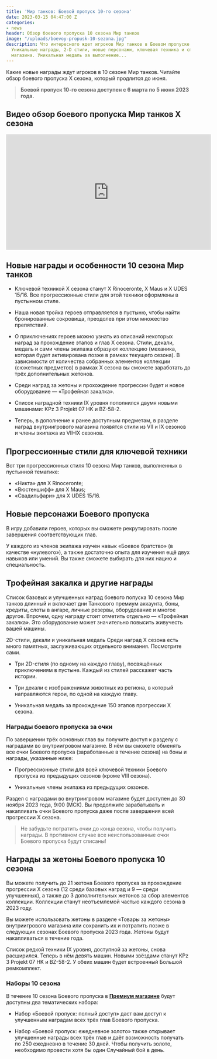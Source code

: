 ```yaml
---
title: 'Мир танков: Боевой пропуск 10-го сезона'
date: 2023-03-15 04:47:00 Z
categories:
- news
header: Обзор боевого пропуска 10 сезона Мир танков
image: "/uploads/boevoy-propusk-10-sezona.jpg"
description: Что интересного ждет игроков Мир танков в Боевом пропуске 10-го сезона.
  Уникальные награды, 2-D стили, новые персонажи, ключевая техника и специальные предложения
  магазина. Уникальная медаль за выполнение...
---
```


Какие новые награды ждут игроков в 10 сезоне Мир танков. Читайте обзор боевого пропуска X сезона, который продлится до июня.

> **Боевой пропуск 10-го сезона доступен с 6 марта по 5 июня 2023 года.**

## Видео обзор боевого пропуска Мир танков X сезона

<div class="vyt"><iframe width="560" height="315" src="https://www.youtube.com/embed/Y6I6HfvnavQ" title="YouTube video player" frameborder="0" allow="accelerometer; autoplay; clipboard-write; encrypted-media; gyroscope; picture-in-picture; web-share" allowfullscreen></iframe></div>

## Новые награды и особенности 10 сезона Мир танков

* Ключевой техникой X сезона станут X Rinoceronte, X Maus и X UDES 15/16. Все прогрессионные стили для этой техники оформлены в пустынном стиле.

* Наша новая тройка героев отправляется в пустыню, чтобы найти бронированные сокровища, преодолев при этом множество препятствий.

* О приключениях героев можно узнать из описаний некоторых наград за прохождение этапов и глав X сезона. Стили, декали, медаль и сами члены экипажа образуют коллекцию (механика, которая будет активирована позже в рамках текущего сезона). В зависимости от количества собранных элементов коллекции (сюжетных предметов) в рамках X сезона вы сможете заработать до трёх дополнительных жетонов.

* Среди наград за жетоны и прохождение прогрессии будет и новое оборудование — «Трофейная закалка».

* Список наградной техники IX уровня пополнился двумя новыми машинами: KPz 3 Projekt 07 HK и BZ-58-2.

* Теперь, в дополнение к ранее доступным предметам, в разделе наград внутриигрового магазина появятся стили из VII и IX сезонов и члены экипажа из VII–IX сезонов.

## Прогрессионные стили для ключевой техники

Вот три прогрессионных стиля 10 сезона Мир танков, выполненных в пустынной тематике:

* «Никта» для X Rinoceronte;
* «Вюстеншифф» для X Maus;
* «Свадильфари» для X UDES 15/16.

## Новые персонажи Боевого пропуска

В игру добавили героев, которых вы сможете рекрутировать после завершения соответствующих глав.

У каждого из членов экипажа изучен навык «Боевое братство» (в качестве «нулевого»), а также достаточно опыта для изучения ещё двух навыков или умений. Вы также сможете выбирать для них нацию и специальность.

## Трофейная закалка и другие награды

Список базовых и улучшенных наград боевого попуска 10 сезона Мир танков длинный и включает дни Танкового премиум аккаунта, боны, кредиты, слоты в ангаре, личные резервы, оборудование и многое другое. Впрочем, одну награду стоит отметить отдельно — «Трофейная закалка». Это оборудование может значительно повысить живучесть вашей машины. 

2D-стили, декали и уникальная медаль
Среди наград X сезона есть много памятных, заслуживающих отдельного внимания. Посмотрите сами.

* Три 2D-стиля (по одному на каждую главу), посвящённых приключениям в пустыне. Каждый из стилей расскажет часть истории.

* Три декали с изображениями животных из региона, в который направляются герои, по одной на каждую главу.

* Уникальная медаль за прохождение 150 этапов прогрессии X сезона.

### Награды боевого пропуска за очки

По завершении трёх основных глав вы получите доступ к разделу с наградами во внутриигровом магазине. В нём вы сможете обменять все очки Боевого пропуска (заработанные в течение сезона) на боны и награды, указанные ниже:

* Прогрессионные стили для всей ключевой техники Боевого пропуска из предыдущих сезонов (кроме VIII сезона).

* Уникальные члены экипажа из предыдущих сезонов.

Раздел с наградами во внутриигровом магазине будет доступен до 30 ноября 2023 года, 9:00 (МСК). Вы продолжите зарабатывать и накапливать очки Боевого пропуска даже после завершения всей прогрессии X сезона.

> Не забудьте потратить очки до конца сезона, чтобы получить награды. В противном случае все неиспользованные очки Боевого пропуска будут списаны!

## Награды за жетоны Боевого пропуска 10 сезона

Вы можете получить до 21 жетона Боевого пропуска за прохождение прогрессии X сезона (12 среди базовых наград и 9 — среди улучшенных), а также до 3 дополнительных жетонов за сбор элементов коллекции. Коллекции станут неотъемлемой частью каждого сезона в 2023 году.

Вы можете использовать жетоны в разделе «Товары за жетоны» внутриигрового магазина или сохранить их и потратить позже в следующих сезонах Боевого пропуска 2023 года. Жетоны будут накапливаться в течение года.

Список редкой техники IX уровня, доступной за жетоны, снова расширился. Теперь в нём девять машин. Новыми звёздами станут KPz 3 Projekt 07 HK и BZ-58-2. У обеих машин будет встроенный Большой ремкомплект.

### Наборы 10 сезона

В течение 10 сезона Боевого пропуска в [**Премиум магазине**](/shop) будут доступны два тематических набора:

* Набор «Боевой пропуск: полный доступ» даст вам доступ к улучшенным наградам всех трёх глав Боевого пропуска.

* Набор «Боевой пропуск: ежедневное золото»  также открывает улучшенные награды всех трёх глав и даёт возможность получать по 250 ежедневно в течение 30 дней. Чтобы получить золото, необходимо провести хотя бы один Случайный бой в день.
